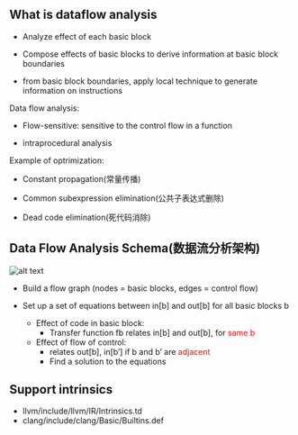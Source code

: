 ## What is dataflow analysis

* Analyze effect of each basic block

* Compose effects of basic blocks to derive information at basic block boundaries

* from basic block boundaries, apply local technique to generate information on instructions


Data flow analysis:

* Flow-sensitive: sensitive to the control flow in a function

* intraprocedural analysis

Example of optrimization:

* Constant propagation(常量传播)

* Common subexpression elimination(公共子表达式删除)

* Dead code elimination(死代码消除)


## Data Flow Analysis Schema(数据流分析架构)

![alt text](image.png)
* Build a flow graph (nodes = basic blocks, edges = control flow)

* Set up a set of equations between in[b] and out[b] for all basic blocks b

  * Effect of code in basic block:
    * Transfer function fb relates in[b] and out[b], for <font color='red'>same b</font>
  * Effect of flow of control:
    * relates out[b], in[b’] if b and b’ are <font color='red'>adjacent</font>
    * Find a solution to the equations


## Support intrinsics

* llvm/include/llvm/IR/Intrinsics.td
* clang/include/clang/Basic/Builtins.def
